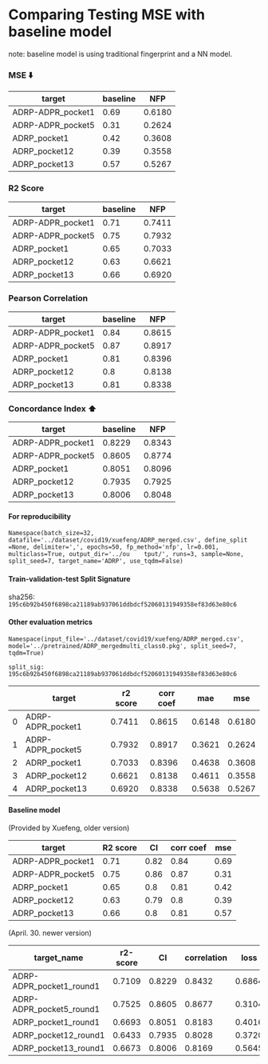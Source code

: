 # Comparing Testing MSE with baseline model

note: baseline model is using traditional fingerprint and a NN model.

### MSE  :arrow_down: 
target             | baseline | NFP    |
|------------------|----------|--------|
|ADRP-ADPR_pocket1 | 0.69     | 0.6180 |
|ADRP-ADPR_pocket5 | 0.31     | 0.2624 |
|ADRP_pocket1      | 0.42     | 0.3608 |
|ADRP_pocket12     | 0.39     | 0.3558 |
|ADRP_pocket13     | 0.57     | 0.5267 |

### R2 Score
| target            | baseline  | NFP    |
|-------------------|-----------|--------|
| ADRP-ADPR_pocket1 | 0.71      | 0.7411 |
| ADRP-ADPR_pocket5 | 0.75      | 0.7932 |
| ADRP_pocket1      | 0.65      | 0.7033 |
| ADRP_pocket12     | 0.63      | 0.6621 |
| ADRP_pocket13     | 0.66      | 0.6920 |

### Pearson Correlation 
| target            | baseline    | NFP    |
|-------------------|-------------|--------|
| ADRP-ADPR_pocket1 | 0.84        | 0.8615 |
| ADRP-ADPR_pocket5 | 0.87        | 0.8917 |
| ADRP_pocket1      | 0.81        | 0.8396 |
| ADRP_pocket12     | 0.8         | 0.8138 |
| ADRP_pocket13     | 0.81        | 0.8338 |

### Concordance Index :arrow_up:

| target            | baseline    | NFP      |
|-------------------|-------------|----------|
| ADRP-ADPR_pocket1 | 0.8229      | 0.8343   |
| ADRP-ADPR_pocket5 | 0.8605      | 0.8774   |
| ADRP_pocket1      | 0.8051      | 0.8096   |
| ADRP_pocket12     | 0.7935      | 0.7925   |
| ADRP_pocket13     | 0.8006      | 0.8048   |


#### For reproducibility

`Namespace(batch_size=32, datafile='../dataset/covid19/xuefeng/ADRP_merged.csv', define_split    =None, delimiter=',', epochs=50, fp_method='nfp', lr=0.001, multiclass=True, output_dir='../ou    tput/', runs=3, sample=None, split_seed=7, target_name='ADRP', use_tqdm=False)`

#### Train-validation-test Split Signature

sha256: `195c6b92b450f6898ca21189ab937061ddbdcf52060131949358ef83d63e80c6`


#### Other evaluation metrics
`Namespace(input_file='../dataset/covid19/xuefeng/ADRP_merged.csv', model='../pretrained/ADRP_mergedmulti_class0.pkg', split_seed=7, tqdm=True)`

`split_sig: 195c6b92b450f6898ca21189ab937061ddbdcf52060131949358ef83d63e80c6`

|    | target            |   r2 score |   corr coef |    mae |    mse |
|----|-------------------|------------|-------------|--------|--------|
|  0 | ADRP-ADPR_pocket1 |     0.7411 |      0.8615 | 0.6148 | 0.6180 |
|  1 | ADRP-ADPR_pocket5 |     0.7932 |      0.8917 | 0.3621 | 0.2624 |
|  2 | ADRP_pocket1      |     0.7033 |      0.8396 | 0.4638 | 0.3608 |
|  3 | ADRP_pocket12     |     0.6621 |      0.8138 | 0.4611 | 0.3558 |
|  4 | ADRP_pocket13     |     0.6920 |      0.8338 | 0.5638 | 0.5267 |


#### Baseline model
(Provided by Xuefeng, older version)

|target            | R2 score | CI   | corr coef | mse    |
|------------------|----------|------|-----------|--------|
|ADRP-ADPR_pocket1 | 0.71     | 0.82 | 0.84      | 0.69   |
|ADRP-ADPR_pocket5 | 0.75     | 0.86 | 0.87      | 0.31   |
|ADRP_pocket1      | 0.65     | 0.8  | 0.81      | 0.42   |
|ADRP_pocket12     | 0.63     | 0.79 | 0.8       | 0.39   |
|ADRP_pocket13     | 0.66     | 0.8  | 0.81      | 0.57   |


(April. 30. newer version)

| target_name              | r2-score    | CI       | correlation | loss       |
|--------------------------|-------------|----------|-------------|------------|
| ADRP-ADPR_pocket1_round1 | 0.7109      | 0.8229   | 0.8432      | 0.6864     |
| ADRP-ADPR_pocket5_round1 | 0.7525      | 0.8605   | 0.8677      | 0.3104     |
| ADRP_pocket1_round1      | 0.6693      | 0.8051   | 0.8183      | 0.4016     |
| ADRP_pocket12_round1     | 0.6433      | 0.7935   | 0.8028      | 0.3720     |
| ADRP_pocket13_round1     | 0.6673      | 0.8006   | 0.8169      | 0.5645     |
